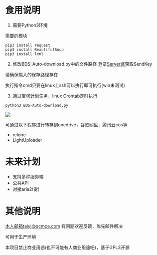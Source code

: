 # 食用说明
1. 需要Python3环境

需要的模块
```
pip3 install request
pip3 install BeautifulSoup
pip3 install lxml
```

2. 修改BDS-Auto-download.py中的文件路径
登录[Server酱](https://sct.ftqq.com/)获取SendKey

请确保输入的保存路径存在

执行指令cmd只要在linux上ssh可以执行即可执行(win未测试)

3. 通过宝塔计划任务，linux Crontab定时执行
```
python3 BDS-Auto-download.py
```
![](https://img30.360buyimg.com/pop/jfs/t1/144895/2/26774/14176/61d04b8cEeb80388c/55b7dfb2f682072b.png)

可通过以下程序进行转存到onedrive，谷歌网盘，腾讯云cos等
- rclone
- LightUploader

# 未来计划
- 支持多种服务端
- 公共API
- 对接aria2(雾)
# 其他说明
本人邮箱taiyi@qcmoe.com
有问题欢迎反馈，优先邮件解决

可用于生产环境

本项目禁止商业用途(也不可能有人商业用途吧)，基于GPL3开源
